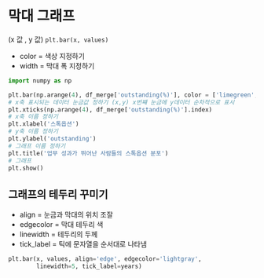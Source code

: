 # 막대 그래프
(x 값 , y 값)
`plt.bar(x, values)`

- color = 색상 지정하기
- width = 막대 폭 지정하기
```python
import numpy as np

plt.bar(np.arange(4), df_merge['outstanding(%)'], color = ['limegreen','violet','dodgerblue','C4'])
# x축 표시되는 데이터 눈금값 정하기 (x,y) x번쨰 눈금에 y데이터 순차적으로 표시
plt.xticks(np.arange(4), df_merge['outstanding(%)'].index)
# x축 이름 정하기
plt.xlabel('스톡옵션')
# y축 이름 정하기
plt.ylabel('outstanding')
# 그래프 이름 정하기
plt.title('업무 성과가 뛰어난 사람들의 스톡옵션 분포')
# 그래프 
plt.show()
```
## 그래프의 테두리 꾸미기
- align = 눈금과 막대의 위치 조잘
- edgecolor = 막대 테두리 색
- linewidth = 테두리의 두께
- tick_label = 틱에 문자열을 순서대로 나타냄
```python
plt.bar(x, values, align='edge', edgecolor='lightgray',
        linewidth=5, tick_label=years)
```